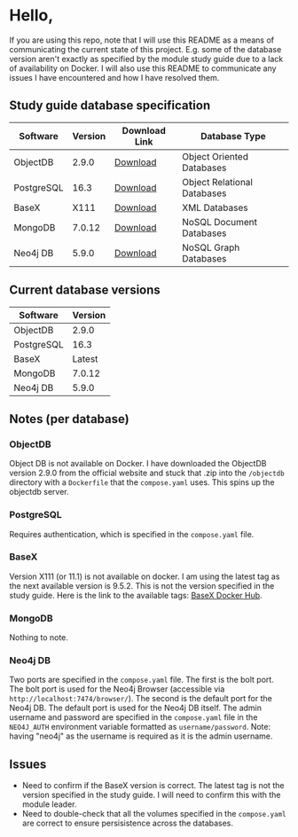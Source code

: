# Hello,

If you are using this repo, note that I will use this README as a means of communicating the current state of this project. E.g. some of the database version aren't exactly as specified by the module study guide due to a lack of availability on Docker. I will also use this README to communicate any issues I have encountered and how I have resolved them.

## Study guide database specification

| Software   | Version | Download Link                                              | Database Type               |
| ---------- | ------- | ---------------------------------------------------------- | --------------------------- |
| ObjectDB   | 2.9.0   | [Download](https://www.objectdb.com/download)              | Object Oriented Databases   |
| PostgreSQL | 16.3    | [Download](http://www.PostgreSQL.org/download/)            | Object Relational Databases |
| BaseX      | X111    | [Download](https://basex.org/download/)                    | XML Databases               |
| MongoDB    | 7.0.12  | [Download](https://www.mongodb.com/try/download/community) | NoSQL Document Databases    |
| Neo4j DB   | 5.9.0   | [Download](https://neo4j.com/download-center/)             | NoSQL Graph Databases       |

## Current database versions

| Software   | Version |
| ---------- | ------- |
| ObjectDB   | 2.9.0   |
| PostgreSQL | 16.3    |
| BaseX      | Latest  |
| MongoDB    | 7.0.12  |
| Neo4j DB   | 5.9.0   |

## Notes (per database)

### ObjectDB
Object DB is not available on Docker. I have downloaded the ObjectDB version 2.9.0 from the official website and stuck that .zip into the `/objectdb` directory with a `Dockerfile` that the `compose.yaml` uses. This spins up the objectdb server.

### PostgreSQL
Requires authentication, which is specified in the `compose.yaml` file.

### BaseX
Version X111 (or 11.1) is not available on docker. I am using the latest tag as the next available version is 9.5.2. This is not the version specified in the study guide. Here is the link to the available tags: [BaseX Docker Hub](https://hub.docker.com/r/basex/basexhttp/tags).

### MongoDB
Nothing to note.

### Neo4j DB
Two ports are specified in the `compose.yaml` file. The first is the bolt port. The bolt port is used for the Neo4j Browser (accessible via `http://localhost:7474/browser/`). The second is the default port for the Neo4j DB. The default port is used for the Neo4j DB itself. The admin username and password are specified in the `compose.yaml` file in the `NEO4J_AUTH` environment variable formatted as `username/password`. Note: having "neo4j" as the username is required as it is the admin username.

## Issues
- Need to confirm if the BaseX version is correct. The latest tag is not the version specified in the study guide. I will need to confirm this with the module leader.
- Need to double-check that all the volumes specified in the `compose.yaml` are correct to ensure persisistence across the databases. 

